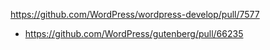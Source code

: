 https://github.com/WordPress/wordpress-develop/pull/7577

-   https://github.com/WordPress/gutenberg/pull/66235
